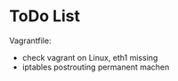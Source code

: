 
# ToDo List

Vagrantfile:

- check vagrant on Linux, eth1 missing
- iptables postrouting permanent machen
